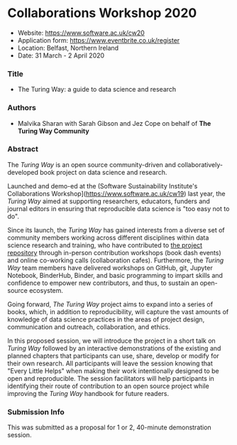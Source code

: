 # Collaborations Workshop 2020

* Website: https://www.software.ac.uk/cw20
* Application form: https://www.eventbrite.co.uk/register
* Location: Belfast, Northern Ireland
* Date: 31 March - 2 April 2020

### Title

* The Turing Way: a guide to data science and research

### Authors

* Malvika Sharan with Sarah Gibson and Jez Cope on behalf of **The Turing Way Community**

### Abstract

The *Turing Way* is an open source community-driven and collaboratively-developed book project on data science and research. 

Launched and demo-ed at the (Software Sustainability Institute's Collaborations Workshop](https://www.software.ac.uk/cw19) last year, the *Turing Way* aimed at supporting researchers, educators, funders and journal editors in ensuring that reproducible data science is "too easy not to do".

Since its launch, the *Turing Way* has gained interests from a diverse set of community members working across different disciplines within data science research and training, who have contributed to [the project repository](https://github.com/alan-turing-institute/the-turing-way) through in-person contribution workshops (book dash events) and online co-working calls (collaboration cafes). Furthermore, the *Turing Way* team members have delivered workshops on GitHub, git, Jupyter Notebook, BinderHub, Binder, and basic programming to impart skills and confidence to empower new contributors, and thus, to sustain an open-source ecosystem.

Going forward, *The Turing Way* project aims to expand into a series of books, which, in addition to reproducibility, will capture the vast amounts of knowledge of data science practices in the areas of project design, communication and outreach, collaboration, and ethics.  

In this proposed session, we will introduce the project in a short talk on *Turing Way* followed by an interactive demonstrations of the existing and planned chapters that participants can use, share, develop or modify for their own research. All participants will leave the session knowing that "Every Little Helps" when making their work intentionally designed to be open and reproducible. The session facilitators will help participants in identifying their route of contribution to an open source project while improving the *Turing Way* handbook for future readers.

### Submission Info

This was submitted as a proposal for 1 or 2, 40-minute demonstration session.
